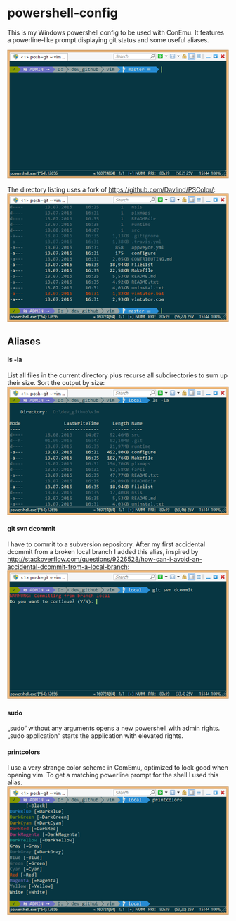 # powershell-config
This is my Windows powershell config to be used with ConEmu. It features a powerline-like prompt displaying git status and some useful aliases.

![Alt text](/images/powershell.png?raw=true "Basic look of the prompt in ConEmu")

The directory listing uses a fork of https://github.com/Davlind/PSColor/:
![Alt text](/images/powershell_ls.png?raw=true "directory listing")

## Aliases

#### ls -la
List all files in the current directory plus recurse all subdirectories to sum up their size. Sort the output by size:
![Alt text](/images/powershell_ls_la.png?raw=true "directory listing")

#### git svn dcommit
I have to commit to a subversion repository. After my first accidental dcommit from a broken local branch I added this alias, inspired by http://stackoverflow.com/questions/9226528/how-can-i-avoid-an-accidental-dcommit-from-a-local-branch:
![Alt text](/images/git_svn_dcommit.png?raw=true "avoid an accidental dcommit from a local branch")

#### sudo
„sudo“ without any arguments opens a new powershell with admin rights. „sudo application“ starts the application with elevated rights.

#### printcolors
I use a very strange color scheme in ComEmu, optimized to look good when opening vim. To get a matching powerline prompt for the shell I used this alias.
![Alt text](/images/powershell_colors.png?raw=true "shell colors and what they actually look like")
